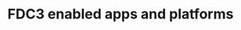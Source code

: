 ---
id: apps-and-platforms
sidebar_label: FDC3 enabled apps and platforms
title: FDC3 enabled apps and platforms
hide_title: true
---